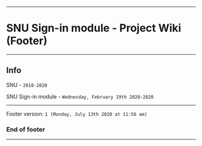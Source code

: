 
***

# SNU Sign-in module - Project Wiki (Footer)

***

## Info

SNU - `2018-2020`

SNU Sign-in module - `Wednesday, February 19th 2020-2020`

***

Footer version: `1 (Monday, July 13th 2020 at 11:56 am)`

### End of footer

***
